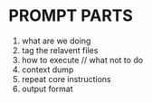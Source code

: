 # PROMPT PARTS
1. what are we doing
2. tag the relavent files
3. how to execute // what not to do
4. context dump
5. repeat core instructions
6. output format
